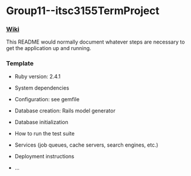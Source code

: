 # Group11--itsc3155TermProject
### [Wiki](https://github.com/alexpoloniewicz/Group11--itsc3155TermProject/wiki)

This README would normally document whatever steps are necessary to get the
application up and running.

### Template 

* Ruby version: 2.4.1

* System dependencies

* Configuration: see gemfile

* Database creation: Rails model generator 

* Database initialization

* How to run the test suite

* Services (job queues, cache servers, search engines, etc.)

* Deployment instructions

* ...
